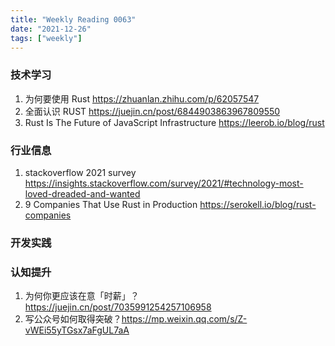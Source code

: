 ```yaml
---
title: "Weekly Reading 0063"
date: "2021-12-26"
tags: ["weekly"]
---
```


### 技术学习
1. 为何要使用 Rust https://zhuanlan.zhihu.com/p/62057547
2. 全面认识 RUST  https://juejin.cn/post/6844903863967809550
3. Rust Is The Future of JavaScript Infrastructure https://leerob.io/blog/rust 

### 行业信息
1. stackoverflow 2021 survey https://insights.stackoverflow.com/survey/2021/#technology-most-loved-dreaded-and-wanted
2. 9 Companies That Use Rust in Production https://serokell.io/blog/rust-companies

### 开发实践

### 认知提升
1. 为何你更应该在意「时薪」？ https://juejin.cn/post/7035991254257106958
2. 写公众号如何取得突破？https://mp.weixin.qq.com/s/Z-vWEi55yTGsx7aFgUL7aA